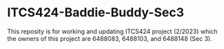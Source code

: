 # ITCS424-Baddie-Buddy-Sec3
This reposity is for working and updating ITCS424 project (2/2023) which the owners of this project are 6488083, 6488103, and 6488148 (Sec 3).
